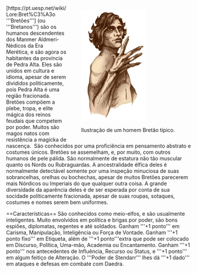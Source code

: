 <!-- TITLE: Bretão -->
<!-- SUBTITLE: Os Manmer de Pedra Alta -->

<div style="float:right; margin-right:1%;">
	<figure>
		<p><img src="/uploads/racas/breton.png"
			height="300"
			alt="Bretão">
		<figcaption>Ilustração de um homem Bretão típico.</figcaption>
	</figure>
</div>
[https://pt.uesp.net/wiki/Lore:Bret%C3%A3o '''Bretões'''] (ou '''Bretanos''') são os humanos descendentes dos Manmer Aldmeri-Nédicos da Era Merética, e são agora os habitantes da província de Pedra Alta. Eles são unidos em cultura e idioma, apesar de serem divididos politicamente, pois Pedra Alta é uma região fracionada. Bretões compõem a plebe, tropa, e elite mágica dos reinos feudais que competem por poder. Muitos são magos natos com resistência a magicka de nascença.  São conhecidos por uma proficiência em pensamento abstrato e costumes únicos. Bretões se assemelham, e, por muito, com outros humanos de pele pálida. São normalmente de estatura não tão muscular quanto os Nords ou Rubraguardas. A ancestralidade élfica deles é normalmente detectável somente por uma inspeção minuciosa de suas sobrancelhas, orelhas ou bochechas, apesar de muitos Bretões parecerem mais Nórdicos ou Imperiais do que qualquer outra coisa. A grande diversidade da aparência deles é de ser esperada por conta de sua socidade politicamente fracionada, apesar de suas roupas, sotaques, costumes e nomes serem bem uniformes.

==Características==
São conhecidos como meio-elfos, e são usualmente inteligentes. Muito envolvidos em política e brigas por poder, são bons espiões, diplomatas, regentes e até soldados. Ganham '''+1 ponto''' em Carisma, Manipulação, Inteligência ou Força de Vontade. Ganham '''+1 ponto fixo''' em Etiqueta, além de '''+1 ponto'''extra que pode ser colocado em Discurso, Política, Uma-mão, Academia ou Encantamento. Ganham '''+1 ponto''' nos antecedentes de Influência, Recurso ou Status, e '''+1 ponto''' em algum feitiço de Alteração. O '''Poder de Stendarr''' lhes dá '''+1 dado''' em ataques e defesas em combate com Daedra.
